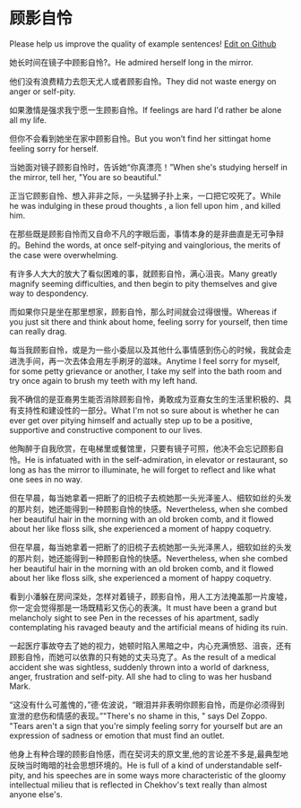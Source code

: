 # 顾影自怜

Please help us improve the quality of example sentences! [Edit on Github](https://github.com/jiyushe/jiyu-example-sentence-source/blob/main/chinese/guyingzilian.md)

<p><span class="chinese">她长时间在镜子中顾影自怜?。</span><span class="english">He admired herself long in the mirror.</span></p>

<p><span class="chinese">他们没有浪费精力去怨天尤人或者顾影自怜。</span><span class="english">They did not waste energy on anger or self-pity.</span></p>

<p><span class="chinese">如果激情是强求我宁愿一生顾影自怜。</span><span class="english">If feelings are hard I'd rather be alone all my life.</span></p>

<p><span class="chinese">但你不会看到她坐在家中顾影自怜。</span><span class="english">But you won’t find her sittingat home feeling sorry for herself.</span></p>

<p><span class="chinese">当她面对镜子顾影自怜时，告诉她“你真漂亮！”</span><span class="english">When she's  studying herself in the mirror, tell her, "You are so beautiful."</span></p>

<p><span class="chinese">正当它顾影自怜、想入非非之际，一头猛狮子扑上来，一口把它咬死了。</span><span class="english">While he was indulging in these proud thoughts , a lion fell upon him , and killed him.</span></p>

<p><span class="chinese">在那些既是顾影自怜而又自命不凡的字眼后面，事情本身的是非曲直是无可争辩的。</span><span class="english">Behind the words, at once self-pitying and vainglorious, the merits of the case were overwhelming.</span></p>

<p><span class="chinese">有许多人大大的放大了看似困难的事，就顾影自怜，满心沮丧。</span><span class="english">Many greatly magnify seeming difficulties, and then begin to pity themselves and give way to despondency.</span></p>

<p><span class="chinese">而如果你只是坐在那里想家，顾影自怜，那么时间就会过得很慢。</span><span class="english">Whereas if you just sit there and think about home, feeling sorry for yourself, then time can really drag.</span></p>

<p><span class="chinese">每当我顾影自怜，或是为一些小委屈以及其他什么事情感到伤心的时候，我就会走进洗手间，再一次去体会用左手刷牙的滋味。</span><span class="english">Anytime I feel sorry for myself, for some petty grievance or another, I take my self into the bath room and try once again to brush my teeth with my left hand.</span></p>

<p><span class="chinese">我不确信的是亚裔男生能否消除顾影自怜，勇敢成为亚裔女生的生活里积极的、具有支持性和建设性的一部分。</span><span class="english">What I'm not so sure about is whether he can ever get over pitying himself and actually step up to be a positive, supportive and constructive component to our lives.</span></p>

<p><span class="chinese">他陶醉于自我欣赏，在电梯里或餐馆里，只要有镜子可照，他决不会忘记顾影自怜。</span><span class="english">He is infatuated with in the self-admiration, in elevator or restaurant, so long as has the mirror to illuminate, he will forget to reflect and like what one sees in no way.</span></p>

<p><span class="chinese">但在早晨，每当她拿着一把断了的旧梳子去梳她那一头光泽鉴人、细软如丝的头发的那片刻，她还能得到一种顾影自怜的快感。</span><span class="english">Nevertheless, when she combed her beautiful hair in the morning with an old broken comb, and it flowed about her like floss silk, she experienced a moment of happy coquetry.</span></p>

<p><span class="chinese">但在早晨，每当她拿着一把断了的旧梳子去梳她那一头光泽黑人，细软如丝的头发的那片刻，她还能得到一种顾影自怜的快感。</span><span class="english">Nevertheless, when she combed her beautiful hair in the morning with an old broken comb, and it flowed about her like floss silk, she experienced a moment of happy coquetry.</span></p>

<p><span class="chinese">看到小潘躲在房间深处，怎样对着镜子，顾影自怜，用人工方法掩盖那一片废墟，你一定会觉得那是一场既精彩又伤心的表演。</span><span class="english">It must have been a grand but melancholy sight to see Pen in the recesses of his apartment, sadly contemplating his ravaged beauty and the artificial means of hiding its ruin.</span></p>

<p><span class="chinese">一起医疗事故夺去了她的视力，她顿时陷入黑暗之中，内心充满愤怒、沮丧，还有顾影自怜，而她可以依靠的只有她的丈夫马克了。</span><span class="english">As the result of a medical accident she was sightless, suddenly thrown into a world of darkness, anger, frustration and self-pity. All she had to cling to was her husband Mark.</span></p>

<p><span class="chinese">“这没有什么可羞愧的，”德·佐波说，“眼泪并非表明你顾影自怜，而是你必须得到宣泄的悲伤和情感的表现。”</span><span class="english">"There's no shame in this, " says Del Zoppo. "Tears aren't a sign that you're simply feeling sorry for yourself but are an expression of sadness or emotion that must find an outlet.</span></p>

<p><span class="chinese">他身上有种合理的顾影自怜感，而在契诃夫的原文里,他的言论差不多是,最典型地反映当时晦暗的社会思想环境的。</span><span class="english">He is full of a kind of understandable self-pity, and his speeches are in some ways more characteristic of the gloomy intellectual milieu that is reflected in Chekhov's text really than almost anyone else's.</span></p>

